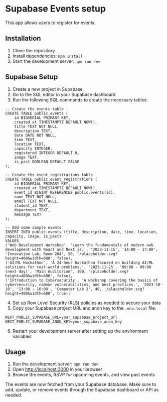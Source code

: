 # Supabase Events setup

This app allows users to register for events.

## Installation

1. Clone the repository
2. Install dependencies: `npm install`
3. Start the development server: `npm run dev`

## Supabase Setup

1. Create a new project in Supabase
2. Go to the SQL editor in your Supabase dashboard
3. Run the following SQL commands to create the necessary tables:

```
-- Create the events table
CREATE TABLE public.events (
    id BIGSERIAL PRIMARY KEY,
    created_at TIMESTAMPTZ DEFAULT NOW(),
    title TEXT NOT NULL,
    description TEXT,
    date DATE NOT NULL,
    time TEXT,
    location TEXT,
    capacity INTEGER,
    registered INTEGER DEFAULT 0,
    image TEXT,
    is_past BOOLEAN DEFAULT FALSE
);

-- Create the event_registrations table
CREATE TABLE public.event_registrations (
    id BIGSERIAL PRIMARY KEY,
    created_at TIMESTAMPTZ DEFAULT NOW(),
    event_id BIGINT REFERENCES public.events(id),
    name TEXT NOT NULL,
    email TEXT NOT NULL,
    student_id TEXT,
    department TEXT,
    message TEXT
);

-- Add some sample events
INSERT INTO public.events (title, description, date, time, location, capacity, image, is_past)
VALUES
('Web Development Workshop', 'Learn the fundamentals of modern web development with React and Next.js.', '2023-11-15', '14:00 - 17:00', 'Innovation Lab, Room 204', 50, '/placeholder.svg?height=400&width=600', false),
('AI/ML Hackathon', 'A 24-hour hackathon focused on building AI/ML solutions for real-world problems.', '2023-11-25', '09:00 - 09:00 (next day)', 'Main Auditorium', 100, '/placeholder.svg?height=400&width=600', false),
('Introduction to Cybersecurity', 'A workshop covering the basics of cybersecurity, common vulnerabilities, and best practices.', '2023-10-10', '13:00 - 16:00', 'Computer Lab 2', 40, '/placeholder.svg?height=400&width=600', true);
```

4. Set up Row Level Security (RLS) policies as needed to secure your data
5. Copy your Supabase project URL and anon key to the `.env.local` file:

```
NEXT_PUBLIC_SUPABASE_URL=your_supabase_project_url
NEXT_PUBLIC_SUPABASE_ANON_KEY=your_supabase_anon_key
```

6. Restart your development server after setting up the environment variables

## Usage

1. Run the development server: `npm run dev`
2. Open [http://localhost:3000](http://localhost:3000) in your browser
3. Browse the events, RSVP for upcoming events, and view past events

The events are now fetched from your Supabase database. Make sure to add, update, or remove events through the Supabase dashboard or API as needed.

